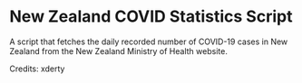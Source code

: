 # New Zealand COVID Statistics Script
A script that fetches the daily recorded number of COVID-19 cases in New Zealand from the New Zealand Ministry of Health website.

Credits: xderty